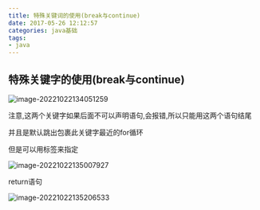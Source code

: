 ```yaml
---
title: 特殊关键词的使用(break与continue)
date: 2017-05-26 12:12:57
categories: java基础
tags:
- java
---
```




## 特殊关键字的使用(break与continue)

  ![image-20221022134051259](https://markdown-langxecho-save.oss-cn-hangzhou.aliyuncs.com/img/202301281555945.png)

 注意,这两个关键字如果后面不可以声明语句,会报错,所以只能用这两个语句结尾

 并且是默认跳出包裹此关键字最近的for循环

 但是可以用标签来指定

![image-20221022135007927](https://markdown-langxecho-save.oss-cn-hangzhou.aliyuncs.com/img/202301281555312.png)

return语句

![image-20221022135206533](https://markdown-langxecho-save.oss-cn-hangzhou.aliyuncs.com/img/202301281555465.png)